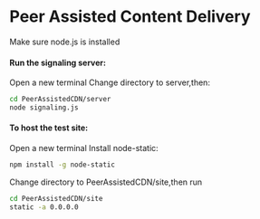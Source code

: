 # Peer Assisted Content Delivery

Make sure node.js is installed
#### Run the signaling server:

Open a new terminal
Change directory to server,then:

```bash
cd PeerAssistedCDN/server
node signaling.js
```

#### To host the test site:

Open a new terminal
Install node-static:

```bash
npm install -g node-static
```

Change directory to PeerAssistedCDN/site,then run

```bash
cd PeerAssistedCDN/site
static -a 0.0.0.0
```
